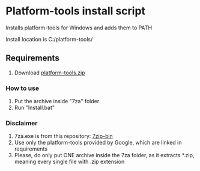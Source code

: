 # Platform-tools install script

Installs platform-tools for Windows and adds them to PATH

Install location is C:/platform-tools/

## Requirements

1. Download [platform-tools.zip](https://dl.google.com/android/repository/platform-tools-latest-windows.zip)

### How to use

1. Put the archive inside "7za" folder
2. Run "Install.bat"

### Disclaimer

1. 7za.exe is from this repository: [7zip-bin](https://github.com/develar/7zip-bin)
2. Use only the platform-tools provided by Google, which are linked in requirements
3. Please, do only put ONE archive inside the 7za folder, as it extracts *.zip, meaning every single file with .zip extension
